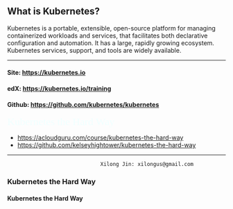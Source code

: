 
## What is Kubernetes?
Kubernetes is a portable, extensible, open-source platform for managing containerized workloads and services, that facilitates both declarative configuration and automation. It has a large, rapidly growing ecosystem. Kubernetes services, support, and tools are widely available.
***
#### Site: https://kubernetes.io
#### edX: https://kubernetes.io/training
#### Github: https://github.com/kubernetes/kubernetes


<font face="calibri" color=Azure size=5>Kubernetes the Hard Way</font>
* https://acloudguru.com/course/kubernetes-the-hard-way
* https://github.com/kelseyhightower/kubernetes-the-hard-way

***
```buildoutcfg
                              Xilong Jin: xilongus@gmail.com
```

### Kubernetes the Hard Way
#### Kubernetes the Hard Way